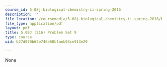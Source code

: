 ```yaml
---
course_id: 5-08j-biological-chemistry-ii-spring-2016
description: ''
file_location: /coursemedia/5-08j-biological-chemistry-ii-spring-2016/b27d070b62e746e50bfaeb03ce913e29_MIT5_08jS16ps9.pdf
file_type: application/pdf
layout: pdf
title: 5.08J (S16) Problem Set 9
type: course
uid: b27d070b62e746e50bfaeb03ce913e29

---
```

None